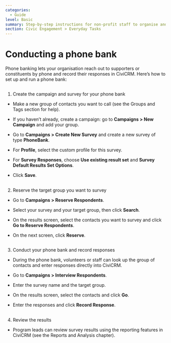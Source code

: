 ```yaml
---
categories:
  - Guide
level: Basic
summary: Step-by-step instructions for non-profit staff to organise and record responses from a phone bank using CiviCRM.
section: Civic Engagement > Everyday Tasks
---
```


# Conducting a phone bank

Phone banking lets your organisation reach out to supporters or constituents by phone and record their responses in CiviCRM. Here’s how to set up and run a phone bank:

##
1. Create the campaign and survey for your phone bank

- Make a new group of contacts you want to call (see the Groups and Tags section for help).

- If you haven’t already, create a campaign: go to **Campaigns > New Campaign** and add your group.

- Go to **Campaigns > Create New Survey** and create a new survey of type **PhoneBank**.

- For **Profile**, select the custom profile for this survey.

- For **Survey Responses**, choose **Use existing result set** and **Survey Default Results Set Options**.

- Click **Save**.

##

2. Reserve the target group you want to survey

- Go to **Campaigns > Reserve Respondents**.

- Select your survey and your target group, then click **Search**.

- On the results screen, select the contacts you want to survey and click **Go to Reserve Respondents**.

- On the next screen, click **Reserve**.

##

3. Conduct your phone bank and record responses

- During the phone bank, volunteers or staff can look up the group of contacts and enter responses directly into CiviCRM.

- Go to **Campaigns > Interview Respondents**.

- Enter the survey name and the target group.

- On the results screen, select the contacts and click **Go**.

- Enter the responses and click **Record Response**.

##

4. Review the results

- Program leads can review survey results using the reporting features in CiviCRM (see the Reports and Analysis chapter).
